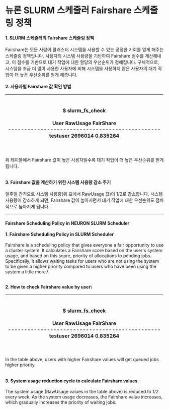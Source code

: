 # 뉴론 SLURM 스케줄러 Fairshare 스케줄링 정책

**1. SLURM 스케줄러의 Fairshare 스케줄링 정책**\
\
Fairshare는 모든 사람이 클러스터 시스템을 사용할 수 있는 공정한 기회를 얻게 해주는 스케줄링 정책입니다. 사용자의 시스템 사용량을 기반하여 Fairshare 점수를 계산해내고, 이 점수를 기반으로 대기 작업에 대한 할당의 우선순위가 정해집니다. 구체적으로, 시스템을 조금 더 많이 사용한 사용자에 비해 시스템을 사용하지 않은 사용자의 대기 작업이 더 높은 우선순위를 얻게 해줍니다.  \
\
**2. 사용자별 Fairshare 값 확인 방법**

&#x20;

| <p><br>  $ slurm_fs_check<br><br>             User        RawUsage       FairShare<br>  -----------------------------------------------<br>         testuser         2696014        0.835264<br><br></p> |
| -------------------------------------------------------------------------------------------------------------------------------------------------------------------------------------------------------- |

위 테이블에서 Fairshare 값이 높은 사용자일수록 대기 작업이 더 높은 우선순위를 얻게 됩니다.

&#x20;

\
**3. Fairshare 값을 계산하기 위한 시스템 사용량 감소 주기**\
\
일주일 간격으로 시스템 사용량(위 표에서 RawUsage 값)이 1/2로 감소합니다. 시스템 사용량이 감소하게 되면, Fairshare 값이 높아지면서 대기 작업에 대한 우선순위도 점차적으로 높아지게 됩니다.

&#x20;

***

#### **Fairshare Scheduling Policy in NEURON SLURM Scheduler**

**1. Fairshare Scheduling Policy in SLURM Scheduler**\
\
Fairshare is a scheduling policy that gives everyone a fair opportunity to use a cluster system. It calculates a Fairshare score based on the user's system usage, and based on this score, priority of allocations to pending jobs. Specifically, it allows waiting tasks for users who are not using the system to be given a higher priority compared to users who have been using the system a little more.\


&#x20;

\
**2. How to check Fairshare value by user**\


&#x20;

| <p><br>  $ slurm_fs_check<br><br>             User        RawUsage       FairShare<br>  -----------------------------------------------<br>         testuser         2696014        0.835264<br><br></p> |
| -------------------------------------------------------------------------------------------------------------------------------------------------------------------------------------------------------- |

In the table above, users with higher Fairshare values ​​will get queued jobs higher priority.\
\
\
**3. System usage reduction cycle to calculate Fairshare values.**\
\
The system usage (RawUsage values in the table above) is reduced to 1/2 every week. As the system usage decreases, the Fairshare value increases, which gradually increases the priority of waiting jobs.
